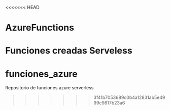 <<<<<<< HEAD
# AzureFunctions
Funciones creadas Serveless
=======
# funciones_azure
Repositorio de funciones azure serverless
>>>>>>> 3f41b7053689c0b4a12831ab5e4999c9817b23a6
